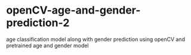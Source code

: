 # openCV-age-and-gender-prediction-2
age classification model along with gender prediction using openCV and pretrained age and gender model
